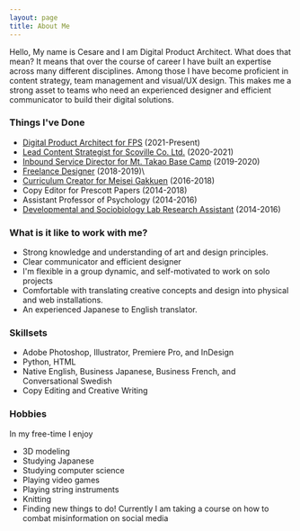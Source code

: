 ```yaml
---
layout: page
title: About Me
---
```


Hello, My name is Cesare and I am Digital Product Architect. What does that mean? It means that over the course of career I have built an expertise across many different 
disciplines. Among those I have become proficient in content strategy, team management and visual/UX design. This makes me a strong asset to teams who need an experienced designer and efficient communicator to build their digital solutions.

### Things I've Done
 - [Digital Product Architect for FPS](https://fpsecurity.ca/) (2021-Present)
 - [Lead Content Strategist for Scoville Co. Ltd.](https://scoville.jp/) (2020-2021)
 - [Inbound Service Director for Mt. Takao Base Camp](https://takaobc.com/) (2019-2020)
 - [Freelance Designer](https://www.linkedin.com/in/cesare-bisbocci/) (2018-2019)\
 - [Curriculum Creator for Meisei Gakkuen](https://www.meisei.ac.jp/) (2016-2018)
 - Copy Editor for Prescott Papers (2014-2018)
 - Assistant Professor of Psychology (2014-2016)
 - [Developmental and Sociobiology Lab Research Assistant](https://dslab.uoregon.edu/) (2014-2016)
 
### What is it like to work with me?
 - Strong knowledge and understanding of art and design principles.
 - Clear communicator and efficient designer
 - I'm flexible in a  group dynamic, and self-motivated to work on solo projects
 - Comfortable with translating creative concepts and design into physical and web installations.
 - An experienced Japanese to English translator.
 
### Skillsets
  - Adobe Photoshop, Illustrator, Premiere Pro, and InDesign
  - Python, HTML
  - Native English, Business Japanese, Business French, and Conversational Swedish  
  - Copy Editing and Creative Writing

### Hobbies
In my free-time I enjoy
  - 3D modeling
  - Studying Japanese
  - Studying computer science
  - Playing video games
  - Playing string instruments
  - Knitting
  - Finding new things to do! Currently I am taking a course on how to combat misinformation on social media

